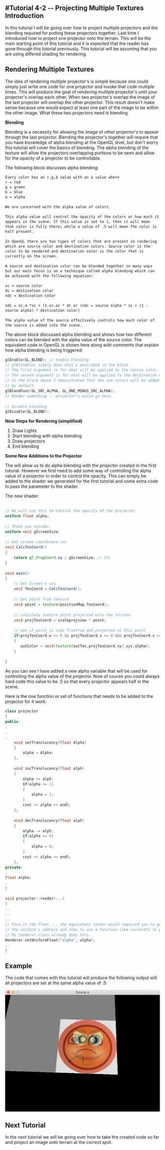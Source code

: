 #Tutorial 4-2 -- Projecting Multiple Textures
**Introduction**
----
In this tutorial I will be going over how to project multiple projectors and the blending required for putting these projectors together. Last time I introduced how to project one projector onto the terrain. This will be the main starting point of this tutorial and it is expected that the reader has gone through this tutorial previously. This tutorial will be assuming that you are using differed shading for rendering.

**Rendering Multiple Textures**
---
The idea of rendering multiple projector's is simple because one could simply just write one code for one projector and invoke that code multiple times. This will produce the goal of rendering multiple projector's until your projector's overlap each other. When two projector's overlap the image of the last projector will overlap the other projector. This result doesn't make sense because one would expect at least one part of the image to be within the other image. What these two projectors need is blending.

**Blending**

Blending is a necessity for allowing the image of other projector's to appear through the last projector. Blending the projector's together will require that you have knowledge of alpha blending at the OpenGL level, but don't worry this tutorial will cover the basics of blending. The alpha blending of the texture will allow the projectors overlapping portions to be seen and allow for the opacity of a projector to be controllable.

The following block discusses alpha blending:
```fundamental
Every color has an r,g,b value with an a value where
r = red
g = green
b = blue
a = alpha

We are concerned with the alpha value of colors.

This alpha value will control the opacity of the colors or how much it appears in the scene. If this value is set to 1, then it will mean that color is fully there; while a value of .5 will mean the color is half present. 

In OpenGL there are two types of colors that are present in rendering which are source color and destination colors. Source color is the color to be rendered and destination color is the color that is currently on the screen.

A source and destination color can be blended together in many ways but our main focus is on a technique called alpha blending which can be achieved with the following equation:

sc = source color
dc = destination color
ndc = destination color

ndc = sc.a *sc + (1-sc.a) * dc or (ndc = source alpha * sc + (1 - source alpha) * destination color)

The alpha value of the source effectively controls how much color of the source is added into the scene.
```

The above block discussed alpha blending and shows how two different colors can be blended with the alpha value of the source color. The equivalent code in OpenGL is shown here along with comments that explain how alpha blending is being triggered:

```c++
glEnable(GL_BLEND); // enable blending
// glBlendFunc simply does what I described in the block
// The first argument is for what will be applied to the source color.
// The second argument is for what will be applied to the destination color.
// In the block above I demonstrated that the two colors will be added for blending. This holds true for OpenGL
// by default.
glBlendFunc(GL_SRC_ALPHA, GL_ONE_MINUS_SRC_ALPHA);
// Render something -- projector's would go here. 

// Disable blending
glDisable(GL_BLEND);
``` 
**New Steps for Rendering (simplified)**

1. Draw Lights
2. Start blending with alpha blending
3. Draw projectors
4. End blending

**Some New Additions to the Projector**

The will allow us to do alpha blending with the projector created in the first tutorial. However we first need to add some way of controlling the alpha value of a projector in order to control the opacity. This can simply be added to the shader we generated for the first tutorial and some extra code to pass the parameter to the shader.

The new shader:
```glsl

// We will use this to control the opacity of the projector.
uniform float alpha;

// Thank you oglvdev
uniform vec2 gScreenSize;

// Get screen coordinate uvs
vec2 CalcTexCoord()
{
    return gl_FragCoord.xy / gScreenSize; // Cal
}

void main()
{
    // Get Screen's uvs
    vec2 TexCoord = CalcTexCoord();
    
    // Get point from texture
    vec4 point = texture(positionMap,TexCoord);
    
    // calculate texture point projected onto the terrain
    vec4 projTexCoord = scaleprojview * point;
    
    // see if point is side frustrum and projected at this point
    if(projTexCoord.w >= 0 && projTexCoord.x >= 0 &&& projTexCoord.x <= 1 && projTexCoord.y >= 0 &&& projTexCoord.y <= 1)
    {
       outColor = vec4(texture(outTex,projTexCoord.xy).xyz,alpha);
    }
    
}
```

As you can see I have added a new alpha variable that will be used for controlling the alpha value of the projector. Now of course you could always hard code this value to be .5 so that every projector appears half in the scene.

Here is the one function  or set of functions that needs to be added to the projector for it work:

```c++
class projector
{
public:
.
.
.
	void setTranslucency(float Alpha)
	{
		alpha = Alpha;
	};

	void incTranslucency(float alph)
	{
		alpha += alph;
		if(alpha >= 1)
		{
			alpha = 1;
		}
		cout << alpha << endl;
	};

	void decTranslucency(float alph)
	{
		alpha -= alph;
		if(alpha <= 0)
		{
			alpha = 0;
		}
		cout << alpha << endl;
	};
private:
.
float alpha;
.
}

void projector::render(...)
{
..
..
..
// Pass in the float ... the equivalent shader would required you to get the
// the uniform's address and then to use a function like uniformfi to pass the alpha.
// My renderer class already does this.
Renderer.setUniformFloat("alpha", alpha);
..
}
```

**Example**
----
The code that comes with this tutorial will produce the following output will all projectors are set at the same alpha value of .5:

![screenshot.png](screenshot.png)

**Next Tutorial**
---
In the next tutorial we will be going over how to take the created code so far and project an image onto terrain at the correct spot.
